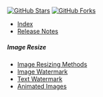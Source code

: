 [![GitHub Stars](https://shields.io/github/stars/LazZiya/ImageResize?label=Stars&style=social)](https://github.com/LazZiya/ImageResize)
[![GitHub Forks](https://shields.io/github/forks/LazZiya/ImageResize?label=Forks&style=social)](https://github.com/LazZiya/ImageResize)


- [Index][1]
- [Release Notes](https://github.com/LazZiya/ImageResize/releases)

##### Image Resize
- [Image Resizing Methods][2]
- [Image Watermark][3]
- [Text Watermark][4]
- [Animated Images][5]

[1]:index.md
[2]:image-resizing-methods.md
[3]:image-watermark.md
[4]:text-watermark.md
[5]:animated-image.md